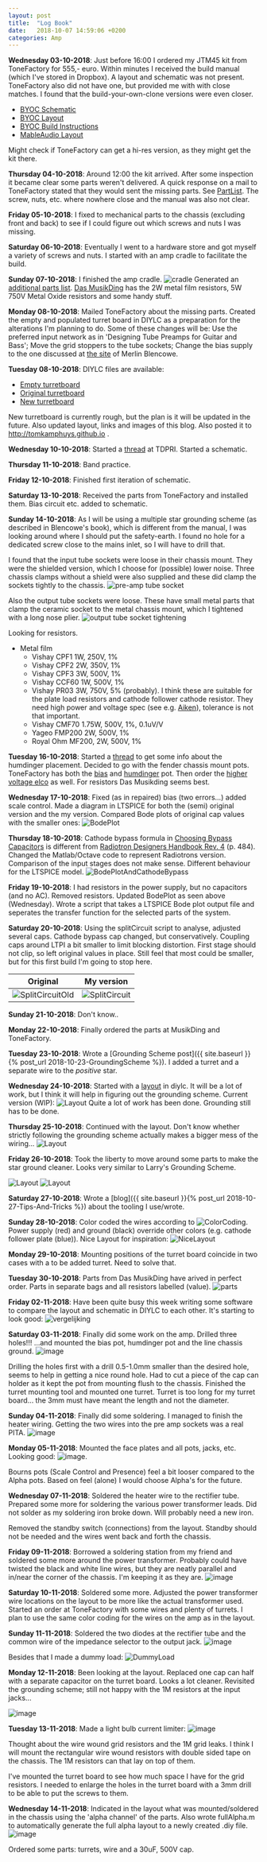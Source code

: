 ```yaml
---
layout: post
title:  "Log Book"
date:   2018-10-07 14:59:06 +0200
categories: Amp
---
```


**Wednesday 03-10-2018**: Just before 16:00 I ordered my JTM45 kit from ToneFactory for 555,- euro. Within minutes I received the build manual (which I've stored in Dropbox). A layout and schematic was not present. ToneFactory also did not have one, but provided me with with close matches. I found that the build-your-own-clone versions were even closer.
- [BYOC Schematic](http://byocelectronics.com/brit45schematic.pdf)
- [BYOC Layout](http://byocelectronics.com/jtm45-240v.pdf)
- [BYOC Build Instructions](http://byocelectronics.com/brit45instructions.pdf)
- [MableAudio Layout](http://www.mableaudio.com/uploadFile/Picture_small/201710251152564297.jpg)

Might check if ToneFactory can get a hi-res version, as they might get the kit there.

**Thursday 04-10-2018**: Around 12:00 the kit arrived. After some inspection it became clear some parts weren't delivered. A quick response on a mail to ToneFactory stated that they would sent the missing parts. See [PartList](/assets/PartList.xslx). The screw, nuts, etc. where nowhere close and the manual was also not clear. 

**Friday 05-10-2018**: I fixed to mechanical parts to the chassis (excluding front and back) to see if I could figure out which screws and nuts I was missing.

**Saturday 06-10-2018**: Eventually I went to a hardware store and got myself a variety of screws and nuts. I started with an amp cradle to facilitate the build.

**Sunday 07-10-2018**: I finished the amp cradle. ![cradle](/assets/cradle.jpg) Generated an [additional parts list](/assets/AdditionalParts.xlsx). [Das MusikDing](https://www.musikding.de/) has the 2W metal film resistors, 5W 750V Metal Oxide resistors and some handy stuff.

**Monday 08-10-2018**: Mailed ToneFactory about the missing parts. Created the empty and populated turret board in DIYLC as a preparation for the alterations I'm planning to do. Some of these changes will be: Use the preferred input network as in 'Designing Tube Preamps for Guitar and Bass'; Move the grid stoppers to the tube sockets; Change the bias supply to the one discussed at [the site](http://www.valvewizard.co.uk/bias.html) of Merlin Blencowe.

**Tuesday 08-10-2018**: DIYLC files are available:
- [Empty turretboard](/assets/TurretBoardOnly.diy)
- [Original turretboard](/assets/TurretBoardWithComponents.diy)
- [New turretboard](/assets/TurretBoardWithComponentsNew.diy)

New turretboard is currently rough, but the plan is it will be updated in the future. Also updated layout, links and images of this blog. Also posted it to http://tomkamphuys.github.io .

**Wednesday 10-10-2018**: Started a [thread](http://www.tdpri.com/threads/jtm45-build.881258/) at TDPRI. Started a schematic.

**Thursday 11-10-2018**: Band practice.

**Friday 12-10-2018**: Finished first iteration of schematic.

**Saturday 13-10-2018**: Received the parts from ToneFactory and installed them. Bias circuit etc. added to schematic.

**Sunday 14-10-2018**: As I will be using a multiple star grounding scheme (as described in Blencowe's book), which is different from the manual, I was looking around where I should put the safety-earth. I found no hole for a dedicated screw close to the mains inlet, so I will have to drill that.

I found that the input tube sockets were loose in their chassis mount. They were the shielded version, which I choose for (possible) lower noise. Three chassis clamps without a shield were also supplied and these did clamp the sockets tightly to the chassis.
![pre-amp tube socket](/assets/Photos/pre-ampTubeSocket.jpg)

Also the output tube sockets were loose. These have small metal parts that clamp the ceramic socket to the metal chassis mount, which I tightened with a long nose plier.
![output tube socket tightening](/assets/Photos/TubeSocketTightening.jpg)

Looking for resistors.

- Metal film
    - Vishay CPF1 1W, 250V, 1%
    - Vishay CPF2 2W, 350V, 1%
    - Vishay CPF3 3W, 500V, 1%
    - Vishay CCF60 1W, 500V, 1%
    - Vishay PR03 3W, 750V, 5% (probably). I think these are suitable for the plate load resistors and cathode follower cathode resistor. They need high power and voltage spec (see e.g. [Aiken](http://aikenamps.com/index.php/technical-q-a)), tolerance is not that important.
    - Vishay CMF70 1.75W, 500V, 1%, 0.1uV/V
    - Yageo FMP200 2W, 500V, 1%
    - Royal Ohm MF200, 2W, 500V, 1%

**Tuesday 16-10-2018**: Started a [thread](http://www.tdpri.com/threads/humdinger-physical-location.882729/) to get some info about the humdinger placement. Decided to go with the fender chassis mount pots. ToneFactory has both the [bias](https://www.tonefactory.nl/cts-10k-linear-bias) and [humdinger](https://www.tonefactory.nl/fender-potmeter-hum-controll-100r) pot. Then order the [higher voltage elco](https://www.tonefactory.nl/f-t-15-f-at-500-volt) as well. For resistors Das Musikding seems best.

**Wednesday 17-10-2018**: Fixed (as in repaired) bias (two errors...) added scale control. Made a diagram in LTSPICE for both the (semi) original version and the my version. Compared Bode plots of original cap values with the smaller ones:
![BodePlot](/assets/BodePlot.png)

**Thursday 18-10-2018**: Cathode bypass formula in [Choosing Bypass Capacitors](http://valvewizard.co.uk/ChoosingBypassCaps.pdf) is different from [Radiotron Designers Handbook Rev. 4](http://www.tubebooks.org/Books/RDH4.pdf) (p. 484). Changed the Matlab/Octave code to represent Radiotrons version. Comparison of the input stages does not make sense. Different behaviour for the LTSPICE model.
![BodePlotAndCathodeBypass](/assets/BodePlot+cathodeBypass.png)

**Friday 19-10-2018**: I had resistors in the power supply, but no capacitors (and no AC). Removed resistors. Updated BodePlot as seen above (Wednesday). Wrote a script that takes a LTSPICE Bode plot output file and seperates the transfer function for the selected parts of the system.

**Saturday 20-10-2018**: Using the splitCircuit script to analyse, adjusted several caps. Cathode bypass cap changed, but conservatively. Coupling caps around LTPI a bit smaller to limit blocking distortion. First stage should not clip, so left original values in place. Still feel that most could be smaller, but for this first build I'm going to stop here.

Original                                                 |  My version
:-------------------------------------------------------:|:---------------------------------------------------:
![SplitCircuitOld](/assets/BodePlotSplitCircuitOld.png)  |  ![SplitCircuit](/assets/BodePlotSplitCircuit.png)
 

**Sunday 21-10-2018**: Don't know..

**Monday 22-10-2018**: Finally ordered the parts at MusikDing and ToneFactory. 

**Tuesday 23-10-2018**: Wrote a [Grounding Scheme post]({{ site.baseurl }}{% post_url 2018-10-23-GroundingScheme %}). I added a turret and a separate wire to the *positive* star.

**Wednesday 24-10-2018**: Started with a [layout](/assets/Layout.diylc) in diylc. It will be a lot of work, but I think it will help in figuring out the grounding scheme. Current version (WIP):
![Layout](/assets/Layout_24102018.png)
Quite a lot of work has been done. Grounding still has to be done.

**Thursday 25-10-2018**: Continued with the layout. Don't know whether strictly following the grounding scheme actually makes a bigger mess of the wiring...
![Layout](/assets/Layout_25102018.png)

**Friday 26-10-2018**: Took the liberty to move around some parts to make the star ground cleaner. Looks very similar to Larry's Grounding Scheme.

![Layout](/assets/LarrysGroundingScheme.jpeg)
![Layout](/assets/Layout_ChangedFilter_26102018.png)

**Saturday 27-10-2018**: Wrote a [blog]({{ site.baseurl }}{% post_url 2018-10-27-Tips-And-Tricks %}) about the tooling I use/wrote.

**Sunday 28-10-2018**: Color coded the wires according to ![ColorCoding](/assets/Wiring-Colors.gif). Power supply (red) and ground (black) override other colors (e.g. cathode follower plate (blue)).
Nice Layout for inspiration:
![NiceLayout](/assets/JTM45_Layout_NICE.jpg)

**Monday 29-10-2018**: Mounting positions of the turret board coincide in two cases with a to be added turret. Need to solve that.

**Tuesday 30-10-2018**: Parts from Das MusikDing have arived in perfect order. Parts in separate bags and all resistors labelled (value).
![parts](/assets/Photos/IMG_20181030_192511253.jpg)

**Friday 02-11-2018**: Have been quite busy this week writing some software to compare the layout and schematic in DIYLC to each other. It's starting to look good:
![vergelijking](/assets/NetListComparison.png)

**Saturday 03-11-2018**: Finally did some work on the amp. Drilled three holes!!! ...and mounted the bias pot, humdinger pot and the line chassis ground.
![image](/assets/Photos/IMG_20181103_185334215.jpg)

Drilling the holes first with a drill 0.5-1.0mm smaller than the desired hole, seems to help in getting a nice round hole.
Had to cut a piece of the cap can holder as it kept the pot from mounting flush to the chassis.
Finished the turret mounting tool and mounted one turret. Turret is too long for my turret board... the 3mm must have meant the length and not the diameter.

**Sunday 04-11-2018**: Finally did some soldering. I managed to finish the heater wiring. Getting the two wires into the pre amp sockets was a real PITA.
![image](/assets/Photos/IMG_20181104_213926685.jpg)

**Monday 05-11-2018**: Mounted the face plates and all pots, jacks, etc. Looking good:
![image](/assets/Photos/IMG_20181105_222450914.jpg).

Bourns pots (Scale Control and Presence) feel a bit looser compared to the Alpha pots. Based on feel (alone) I would choose Alpha's for the future.

**Wednesday 07-11-2018**: Soldered the heater wire to the rectifier tube. Prepared some more for soldering the various power transformer leads. Did not solder as my soldering iron broke down. Will probably need a new iron. 

Removed the standby switch (connections) from the layout. Standby should not be needed and the wires went back and forth the chassis.

**Friday 09-11-2018**: Borrowed a soldering station from my friend and soldered some more around the power transformer. Probably could have twisted the black and white line wires, but they are neatly parallel and in/near the corner of the chassis. I'm keeping it as they are.
![image](/assets/Photos/IMG_20181109_224547735_HDR.jpg)

**Saturday 10-11-2018**: Soldered some more. Adjusted the power transformer wire locations on the layout to be more like the actual transformer used. Started an order at ToneFactory with some wires and plenty of turrets. I plan to use the same color coding for the wires on the amp as in the layout.

**Sunday 11-11-2018**: Soldered the two diodes at the rectifier tube and the common wire of the impedance selector to the output jack.
![image](/assets/Photos/IMG_20181111_215704943.jpg)

Besides that I made a dummy load:
![DummyLoad](/assets/Photos/IMG_20181111_215529444.jpg)

**Monday 12-11-2018**: Been looking at the layout. Replaced one cap can half with a separate capacitor on the turret board. Looks a lot cleaner. Revisited the grounding scheme; still not happy with the 1M resistors at the input jacks...

![image](/assets/Layout_ChangedFilter_NoCan_12112018.png)

**Tuesday 13-11-2018**: Made a light bulb current limiter:
![image](/assets/Photos/IMG_20181113_211420207.jpg)

Thought about the wire wound grid resistors and the 1M grid leaks. I think I will mount the rectangular wire wound resistors with double sided tape on the chassis. The 1M resistors can that lay on top of them.

I've mounted the turret board to see how much space I have for the grid resistors. I needed to enlarge the holes in the turret board with a 3mm drill to be able to put the screws to them.

**Wednesday 14-11-2018**: Indicated in the layout what was mounted/soldered in the chassis using the 'alpha channel' of the parts. Also wrote fullAlpha.m to automatically generate the full alpha layout to a newly created .diy file.
![image](/assets/Layout_ChangedFilter_NoCan_14112018.png)

Ordered some parts: turrets, wire and a 30uF, 500V cap.
